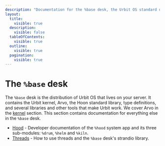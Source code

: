 ```yaml
---
description: "Documentation for the %base desk, the Urbit OS standard distribution containing the kernel, Arvo, Hoon standard library, system apps like %hood, and affordances for writing threads."
layout:
  title:
    visible: true
  description:
    visible: false
  tableOfContents:
    visible: true
  outline:
    visible: true
  pagination:
    visible: true
---
```


# The `%base` desk

The `%base` desk is the distribution of Urbit OS that lives on your server. It contains the Urbit kernel, Arvo, the Hoon standard library, type definitions, and several libraries and other tools that make Urbit work. We cover Arvo in the [kernel](../kernel) section. This section contains documentation for everything else in the `%base` desk.

- [Hood](./hood.md) - Developer documentation of the `%hood` system app and its three sub-modules: `%drum`, `%helm` and `%kiln`.
- [Threads](./threads) - How to use threads and the `%base` desk's strandio library.
